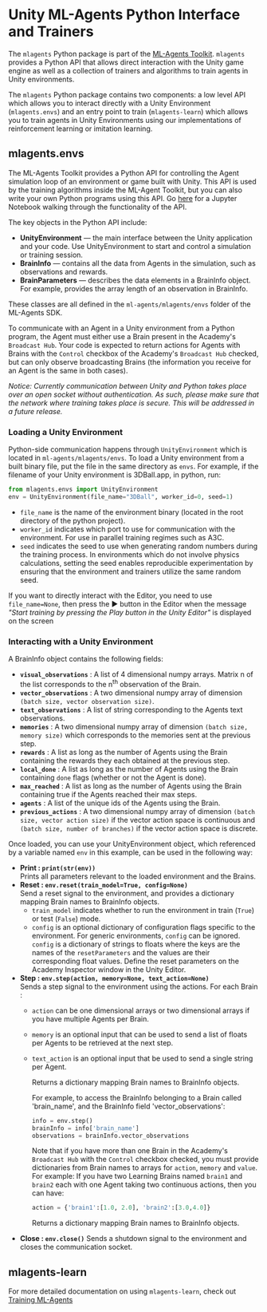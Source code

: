 # Unity ML-Agents Python Interface and Trainers

The `mlagents` Python package is part of the [ML-Agents
Toolkit](https://github.com/Unity-Technologies/ml-agents). `mlagents` provides a
Python API that allows direct interaction with the Unity game engine as well as
a collection of trainers and algorithms to train agents in Unity environments.

The `mlagents` Python package contains two components: a low level API which
allows you to interact directly with a Unity Environment (`mlagents.envs`) and
an entry point to train (`mlagents-learn`) which allows you to train agents in
Unity Environments using our implementations of reinforcement learning or
imitation learning.

## mlagents.envs

The ML-Agents Toolkit provides a Python API for controlling the Agent simulation
loop of an environment or game built with Unity. This API is used by the
training algorithms inside the ML-Agent Toolkit, but you can also write your own
Python programs using this API. Go [here](../notebooks/getting-started.ipynb) 
for a Jupyter Notebook walking through the functionality of the API.

The key objects in the Python API include:

- **UnityEnvironment** — the main interface between the Unity application and
  your code. Use UnityEnvironment to start and control a simulation or training
  session.
- **BrainInfo** — contains all the data from Agents in the simulation, such as
  observations and rewards.
- **BrainParameters** — describes the data elements in a BrainInfo object. For
  example, provides the array length of an observation in BrainInfo.

These classes are all defined in the `ml-agents/mlagents/envs` folder of
the ML-Agents SDK.

To communicate with an Agent in a Unity environment from a Python program, the
Agent must either use a Brain present in the Academy's `Broadcast Hub`.
Your code is expected to return
actions for Agents with Brains with the `Control` checkbox of the
Academy's `Broadcast Hub` checked, but can only observe broadcasting
Brains (the information you receive for an Agent is the same in both cases).

_Notice: Currently communication between Unity and Python takes place over an
open socket without authentication. As such, please make sure that the network
where training takes place is secure. This will be addressed in a future
release._

### Loading a Unity Environment

Python-side communication happens through `UnityEnvironment` which is located in
`ml-agents/mlagents/envs`. To load a Unity environment from a built binary
file, put the file in the same directory as `envs`. For example, if the filename
of your Unity environment is 3DBall.app, in python, run:

```python
from mlagents.envs import UnityEnvironment
env = UnityEnvironment(file_name="3DBall", worker_id=0, seed=1)
```

- `file_name` is the name of the environment binary (located in the root
  directory of the python project).
- `worker_id` indicates which port to use for communication with the
  environment. For use in parallel training regimes such as A3C.
- `seed` indicates the seed to use when generating random numbers during the
  training process. In environments which do not involve physics calculations,
  setting the seed enables reproducible experimentation by ensuring that the
  environment and trainers utilize the same random seed.

If you want to directly interact with the Editor, you need to use
`file_name=None`, then press the :arrow_forward: button in the Editor when the
message _"Start training by pressing the Play button in the Unity Editor"_ is
displayed on the screen

### Interacting with a Unity Environment

A BrainInfo object contains the following fields:

- **`visual_observations`** : A list of 4 dimensional numpy arrays. Matrix n of
  the list corresponds to the n<sup>th</sup> observation of the Brain.
- **`vector_observations`** : A two dimensional numpy array of dimension `(batch
  size, vector observation size)`.
- **`text_observations`** : A list of string corresponding to the Agents text
  observations.
- **`memories`** : A two dimensional numpy array of dimension `(batch size,
  memory size)` which corresponds to the memories sent at the previous step.
- **`rewards`** : A list as long as the number of Agents using the Brain
  containing the rewards they each obtained at the previous step.
- **`local_done`** : A list as long as the number of Agents using the Brain
  containing  `done` flags (whether or not the Agent is done).
- **`max_reached`** : A list as long as the number of Agents using the Brain
  containing true if the Agents reached their max steps.
- **`agents`** : A list of the unique ids of the Agents using the Brain.
- **`previous_actions`** : A two dimensional numpy array of dimension `(batch
  size, vector action size)` if the vector action space is continuous and
  `(batch size, number of branches)` if the vector action space is discrete.

Once loaded, you can use your UnityEnvironment object, which referenced by a
variable named `env` in this example, can be used in the following way:  

- **Print : `print(str(env))`**  
  Prints all parameters relevant to the loaded environment and the 
  Brains.  
- **Reset : `env.reset(train_model=True, config=None)`**  
  Send a reset signal to the environment, and provides a dictionary mapping
  Brain names to BrainInfo objects.  
  - `train_model` indicates whether to run the environment in train (`True`) or
    test (`False`) mode.
  - `config` is an optional dictionary of configuration flags specific to the
    environment. For generic environments, `config` can be ignored. `config` is
    a dictionary of strings to floats where the keys are the names of the
    `resetParameters` and the values are their corresponding float values.
    Define the reset parameters on the Academy Inspector window in the Unity
    Editor.
- **Step : `env.step(action, memory=None, text_action=None)`**  
  Sends a step signal to the environment using the actions. For each Brain :
  - `action` can be one dimensional arrays or two dimensional arrays if you have
    multiple Agents per Brain.
  - `memory` is an optional input that can be used to send a list of floats per
    Agents to be retrieved at the next step.
  - `text_action` is an optional input that be used to send a single string per
    Agent.

    Returns a dictionary mapping Brain names to BrainInfo objects.

    For example, to access the BrainInfo belonging to a Brain called
    'brain_name', and the BrainInfo field 'vector_observations':

    ```python
    info = env.step()
    brainInfo = info['brain_name']
    observations = brainInfo.vector_observations
    ```

    Note that if you have more than one Brain in the Academy's `Broadcast Hub` with
    the `Control` checkbox checked, you
    must provide dictionaries from Brain names to arrays for `action`, `memory`
    and `value`. For example: If you have two Learning Brains named `brain1` and
    `brain2` each with one Agent taking two continuous actions, then you can
    have:

    ```python
    action = {'brain1':[1.0, 2.0], 'brain2':[3.0,4.0]}
    ```

    Returns a dictionary mapping Brain names to BrainInfo objects.  
- **Close : `env.close()`**
  Sends a shutdown signal to the environment and closes the communication
  socket.

## mlagents-learn

For more detailed documentation on using `mlagents-learn`, check out
[Training ML-Agents](Training-ML-Agents.md)
